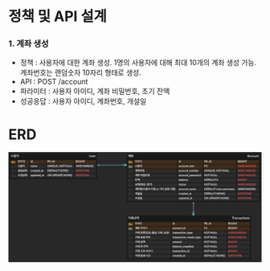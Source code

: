 
# 정책 및 API 설계

### 1. 계좌 생성
- 정책 : 사용자에 대한 계좌 생성. 1명의 사용자에 대해 최대 10개의 계좌 생성 가능. 계좌번호는 랜덤숫자 10자리 형태로 생성.
- API : POST /account
- 파라미터 : 사용자 아이디, 계좌 비밀번호, 초기 잔액
- 성공응답 : 사용자 아이디, 계좌번호, 개설일

# ERD

![ERD.jpg](ERD.jpg)